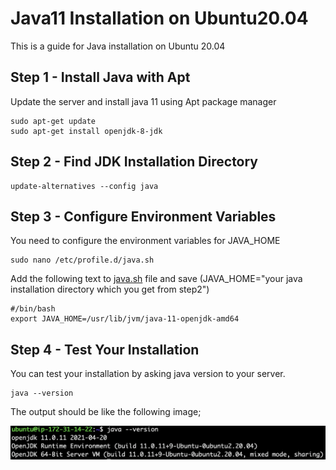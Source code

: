 # Java11 Installation on Ubuntu20.04

This is a guide for Java installation on Ubuntu 20.04

## Step 1 - Install Java with Apt

Update the server and install java 11 using Apt package manager

```
sudo apt-get update
sudo apt-get install openjdk-8-jdk
```

## Step 2 - Find JDK Installation Directory

```
update-alternatives --config java
```

## Step 3 - Configure Environment Variables

You need to configure the environment variables for JAVA\_HOME

```
sudo nano /etc/profile.d/java.sh
```

Add the following text to [java.sh](http://java.sh) file and save (JAVA\_HOME="your java installation directory which you get from step2")

```
#/bin/bash
export JAVA_HOME=/usr/lib/jvm/java-11-openjdk-amd64

```

## Step 4 - Test Your Installation

You can test your installation by asking java version to your server.

```
java --version
```

The output should be like the following image;

![](.gitbook/assets/image.png)
